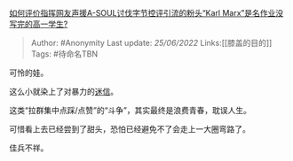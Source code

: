 [如何评价指挥网友声援A-SOUL讨伐字节控评引流的粉头“Karl Marx”是名作业没写完的高一学生?](https://www.zhihu.com/question/533070230/answer/2533825407)

> Author: #Anonymity
> Last update: *25/06/2022*
> Links:[[膝盖的目的]]
> Tags: #待命名TBN

可怜的娃。

这么小就染上了对暴力的[迷信](https://www.zhihu.com/search?q=%E8%BF%B7%E4%BF%A1&search_source=Entity&hybrid_search_source=Entity&hybrid_search_extra=%7B%22sourceType%22%3A%22answer%22%2C%22sourceId%22%3A2533825407%7D)。

这类“拉群集中点踩/点赞”的“斗争”，其实最终是浪费青春，耽误人生。

可惜看上去已经尝到了甜头，恐怕已经避免不了会走上一大圈弯路了。

佳兵不祥。

